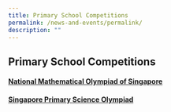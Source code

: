 ```yaml
---
title: Primary School Competitions
permalink: /news-and-events/permalink/
description: ""
---
```

## Primary School Competitions

#### <a href="/news-and-events/primary-school-competitions/mathematical-olympiad-of-sg/news-and-updates/"> National Mathematical Olympiad of Singapore </a>

#### <a href="/primary-school-competitions/sg-primary-science-olympiad/introduction"> Singapore Primary Science Olympiad </a>